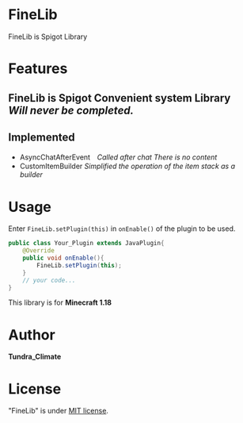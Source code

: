 # FineLib
FineLib is Spigot Library

# Features

FineLib is Spigot Convenient system Library  
***Will never be completed.***
---
## Implemented
- AsyncChatAfterEvent　*Called after chat
  There is no content*
- CustomItemBuilder *Simplified the operation of the item stack as a builder*

# Usage
Enter `FineLib.setPlugin(this)` in `onEnable()` of the plugin to be used.
```java
public class Your_Plugin extends JavaPlugin{
    @Override
    public void onEnable(){
        FineLib.setPlugin(this);
    }
    // your code...
}
```
This library is for **Minecraft 1.18**
# Author
**Tundra_Climate**

# License

"FineLib" is under [MIT license](https://en.wikipedia.org/wiki/MIT_License).

